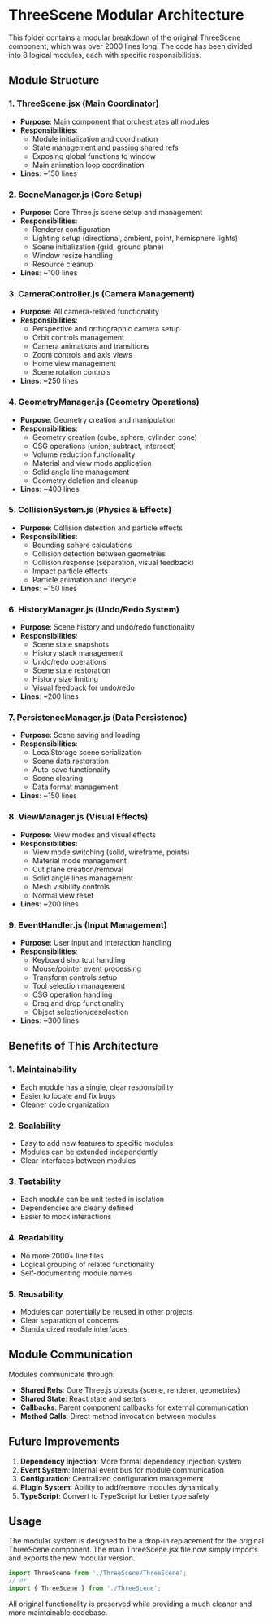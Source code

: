 # ThreeScene Modular Architecture

This folder contains a modular breakdown of the original ThreeScene component, which was over 2000 lines long. The code has been divided into 8 logical modules, each with specific responsibilities.

## Module Structure

### 1. **ThreeScene.jsx** (Main Coordinator)
- **Purpose**: Main component that orchestrates all modules
- **Responsibilities**: 
  - Module initialization and coordination
  - State management and passing shared refs
  - Exposing global functions to window
  - Main animation loop coordination
- **Lines**: ~150 lines

### 2. **SceneManager.js** (Core Setup)
- **Purpose**: Core Three.js scene setup and management
- **Responsibilities**:
  - Renderer configuration
  - Lighting setup (directional, ambient, point, hemisphere lights)
  - Scene initialization (grid, ground plane)
  - Window resize handling
  - Resource cleanup
- **Lines**: ~100 lines

### 3. **CameraController.js** (Camera Management)
- **Purpose**: All camera-related functionality
- **Responsibilities**:
  - Perspective and orthographic camera setup
  - Orbit controls management
  - Camera animations and transitions
  - Zoom controls and axis views
  - Home view management
  - Scene rotation controls
- **Lines**: ~250 lines

### 4. **GeometryManager.js** (Geometry Operations)
- **Purpose**: Geometry creation and manipulation
- **Responsibilities**:
  - Geometry creation (cube, sphere, cylinder, cone)
  - CSG operations (union, subtract, intersect)
  - Volume reduction functionality
  - Material and view mode application
  - Solid angle line management
  - Geometry deletion and cleanup
- **Lines**: ~400 lines

### 5. **CollisionSystem.js** (Physics & Effects)
- **Purpose**: Collision detection and particle effects
- **Responsibilities**:
  - Bounding sphere calculations
  - Collision detection between geometries
  - Collision response (separation, visual feedback)
  - Impact particle effects
  - Particle animation and lifecycle
- **Lines**: ~150 lines

### 6. **HistoryManager.js** (Undo/Redo System)
- **Purpose**: Scene history and undo/redo functionality
- **Responsibilities**:
  - Scene state snapshots
  - History stack management
  - Undo/redo operations
  - Scene state restoration
  - History size limiting
  - Visual feedback for undo/redo
- **Lines**: ~200 lines

### 7. **PersistenceManager.js** (Data Persistence)
- **Purpose**: Scene saving and loading
- **Responsibilities**:
  - LocalStorage scene serialization
  - Scene data restoration
  - Auto-save functionality
  - Scene clearing
  - Data format management
- **Lines**: ~150 lines

### 8. **ViewManager.js** (Visual Effects)
- **Purpose**: View modes and visual effects
- **Responsibilities**:
  - View mode switching (solid, wireframe, points)
  - Material mode management
  - Cut plane creation/removal
  - Solid angle lines management
  - Mesh visibility controls
  - Normal view reset
- **Lines**: ~200 lines

### 9. **EventHandler.js** (Input Management)
- **Purpose**: User input and interaction handling
- **Responsibilities**:
  - Keyboard shortcut handling
  - Mouse/pointer event processing
  - Transform controls setup
  - Tool selection management
  - CSG operation handling
  - Drag and drop functionality
  - Object selection/deselection
- **Lines**: ~300 lines

## Benefits of This Architecture

### 1. **Maintainability**
- Each module has a single, clear responsibility
- Easier to locate and fix bugs
- Cleaner code organization

### 2. **Scalability**
- Easy to add new features to specific modules
- Modules can be extended independently
- Clear interfaces between modules

### 3. **Testability**
- Each module can be unit tested in isolation
- Dependencies are clearly defined
- Easier to mock interactions

### 4. **Readability**
- No more 2000+ line files
- Logical grouping of related functionality
- Self-documenting module names

### 5. **Reusability**
- Modules can potentially be reused in other projects
- Clear separation of concerns
- Standardized module interfaces

## Module Communication

Modules communicate through:
- **Shared Refs**: Core Three.js objects (scene, renderer, geometries)
- **Shared State**: React state and setters
- **Callbacks**: Parent component callbacks for external communication
- **Method Calls**: Direct method invocation between modules

## Future Improvements

1. **Dependency Injection**: More formal dependency injection system
2. **Event System**: Internal event bus for module communication
3. **Configuration**: Centralized configuration management
4. **Plugin System**: Ability to add/remove modules dynamically
5. **TypeScript**: Convert to TypeScript for better type safety

## Usage

The modular system is designed to be a drop-in replacement for the original ThreeScene component. The main ThreeScene.jsx file now simply imports and exports the new modular version.

```javascript
import ThreeScene from './ThreeScene/ThreeScene';
// or
import { ThreeScene } from './ThreeScene';
```

All original functionality is preserved while providing a much cleaner and more maintainable codebase.
